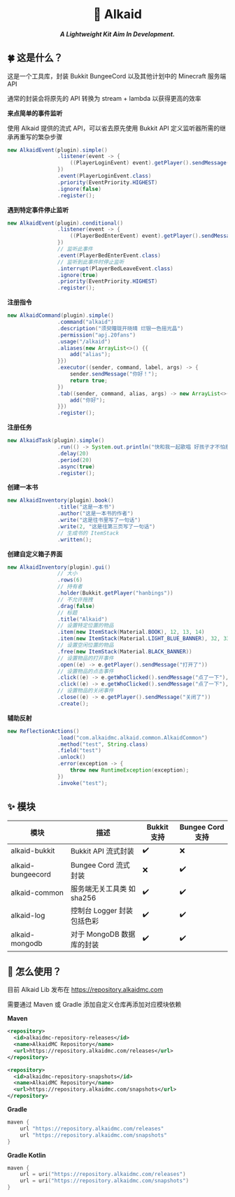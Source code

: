 <h1 align="center">🌟 Alkaid</h1>
<h5 align="center">A Lightweight Kit Aim In Development.</h5>

## 🍀 这是什么？

这是一个工具库，封装 Bukkit BungeeCord 以及其他计划中的 Minecraft 服务端 API

通常的封装会将原先的 API 转换为 stream + lambda 以获得更高的效率

**来点简单的事件监听**

使用 Alkaid 提供的流式 API，可以省去原先使用 Bukkit API 定义监听器所需的继承再重写的繁杂步骤

```java
new AlkaidEvent(plugin).simple()
                .listener(event -> {
                    ((PlayerLoginEvent) event).getPlayer().sendMessage("欢迎");
                })
                .event(PlayerLoginEvent.class)
                .priority(EventPriority.HIGHEST)
                .ignore(false)
                .register();
```

**遇到特定事件停止监听**

```java
new AlkaidEvent(plugin).conditional()
                .listener(event -> {
                    ((PlayerBedEnterEvent) event).getPlayer().sendMessage("晚安");
                })
                // 监听此事件
                .event(PlayerBedEnterEvent.class)
                // 监听到此事件时停止监听
                .interrupt(PlayerBedLeaveEvent.class)
                .ignore(true)
                .priority(EventPriority.HIGHEST)
                .register();
```

**注册指令**

```java
new AlkaidCommand(plugin).simple()
                .command("alkaid")
                .description("须臾曈昽开晓晴 烂银一色摇光晶")
                .permission("apj.20fans")
                .usage("/alkaid")
                .aliases(new ArrayList<>() {{
                    add("alias");
                }})
                .executor((sender, command, label, args) -> {
                    sender.sendMessage("你好！");
                    return true;
                })
                .tab((sender, command, alias, args) -> new ArrayList<>() {{
                    add("你好");
                }})
                .register();
```

**注册任务**

```java
new AlkaidTask(plugin).simple()
                .run(() -> System.out.println("快和我一起歌唱 好孩子才不怕悲伤"))
                .delay(20)
                .period(20)
                .async(true)
                .register();
```

**创建一本书**

```java
new AlkaidInventory(plugin).book()
                .title("这是一本书")
                .author("这是一本书的作者")
                .write("这是往书里写了一句话")
                .write(2, "这是往第三页写了一句话")
                // 生成书的 ItemStack
                .written();
```

**创建自定义箱子界面**

```java
new AlkaidInventory(plugin).gui()
                // 大小
                .rows(6)
                // 持有者
                .holder(Bukkit.getPlayer("hanbings"))
                // 不允许拖拽
                .drag(false)
                // 标题
                .title("Alkaid")
                // 设置特定位置的物品
                .item(new ItemStack(Material.BOOK), 12, 13, 14)
                .item(new ItemStack(Material.LIGHT_BLUE_BANNER), 32, 33, 34)
                // 设置空闲位置的物品
                .free(new ItemStack(Material.BLACK_BANNER))
                // 设置物品的打开事件
                .open((e) -> e.getPlayer().sendMessage("打开了"))
                // 设置物品的点击事件
                .click((e) -> e.getWhoClicked().sendMessage("点了一下"), 1, 2, 3)
                .click((e) -> e.getWhoClicked().sendMessage("点了一下"), 4, 5, 6)
                // 设置物品的关闭事件
                .close((e) -> e.getPlayer().sendMessage("关闭了"))
                .create();
```

**辅助反射**

```java
new ReflectionActions()
                .load("com.alkaidmc.alkaid.common.AlkaidCommon")
                .method("test", String.class)
                .field("test")
                .unlock()
                .error(exception -> {
                    throw new RuntimeException(exception);
                })
                .invoke("test");
```

## ✨ 模块

| 模块              | 描述                        | Bukkit 支持 | Bungee Cord 支持 |
| ----------------- | --------------------------- | ----------- | ---------------- |
| alkaid-bukkit     | Bukkit API 流式封装         | ✔️           | ❌                |
| alkaid-bungeecord | Bungee Cord 流式封装        | ❌           | ✔️                |
| alkaid-common     | 服务端无关工具类 如 sha256  | ✔️           | ✔️                |
| alkaid-log        | 控制台 Logger 封装 包括色彩 | ✔️           | ✔️                |
| alkaid-mongodb    | 对于 MongoDB 数据库的封装   | ✔️           | ✔️                |

## 🔨 怎么使用？

目前 Alkaid Lib 发布在 https://repository.alkaidmc.com

需要通过 Maven 或 Gradle 添加自定义仓库再添加对应模块依赖

**Maven**

```xml
<repository>
  <id>alkaidmc-repository-releases</id>
  <name>AlkaidMC Repository</name>
  <url>https://repository.alkaidmc.com/releases</url>
</repository>

<repository>
  <id>alkaidmc-repository-snapshots</id>
  <name>AlkaidMC Repository</name>
  <url>https://repository.alkaidmc.com/snapshots</url>
</repository>
```

**Gradle**

```groovy
maven {
    url "https://repository.alkaidmc.com/releases"
    url "https://repository.alkaidmc.com/snapshots"
}
```

**Gradle Kotlin**

```kotlin
maven {
    url = uri("https://repository.alkaidmc.com/releases")
    url = uri("https://repository.alkaidmc.com/snapshots")
}
```

